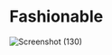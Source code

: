 # Fashionable
![Screenshot (130)](https://user-images.githubusercontent.com/76200523/144758160-979baee3-123a-45e1-9952-17642a6eba70.png)

